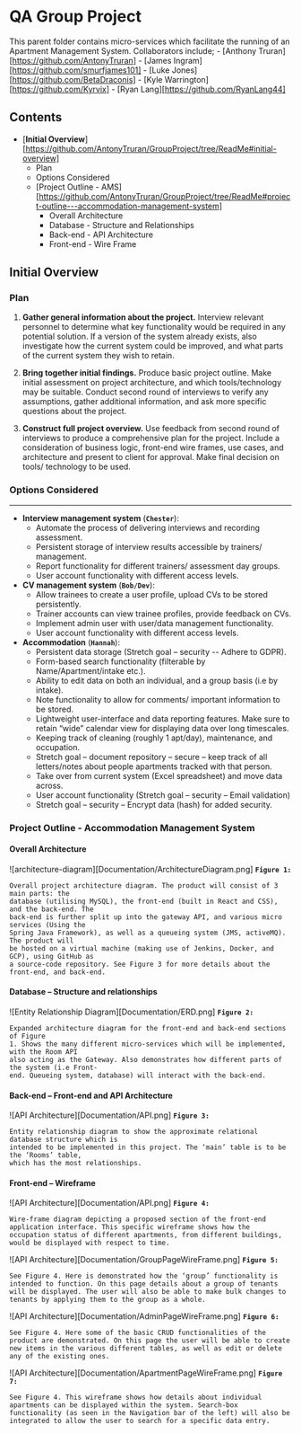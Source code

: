 # QA Group Project
This parent folder contains micro-services which facilitate the running of an Apartment Management System.
Collaborators include;
	- [Anthony Truran][https://github.com/AntonyTruran]
	- [James Ingram][https://github.com/smurfjames101]
	- [Luke Jones][https://github.com/BetaDraconis]
	- [Kyle Warrington][https://github.com/Kyrvix]
	- [Ryan Lang][https://github.com/RyanLang44]
## Contents
 - [**Initial Overview**][https://github.com/AntonyTruran/GroupProject/tree/ReadMe#initial-overview]
	 - Plan
	 - Options Considered
	 - [Project Outline - AMS][https://github.com/AntonyTruran/GroupProject/tree/ReadMe#project-outline---accommodation-management-system]
		 - Overall Architecture
		 - Database - Structure and Relationships
		 - Back-end - API Architecture
		 - Front-end - Wire Frame

## Initial Overview
### Plan
1.  **Gather general information about the project.** Interview relevant personnel to
determine what key functionality would be required in any potential solution. If a
version of the system already exists, also investigate how the current system could
be improved, and what parts of the current system they wish to retain.

2.  **Bring together initial findings.** Produce basic project outline. Make initial
assessment on project architecture, and which tools/technology may be suitable.
Conduct second round of interviews to verify any assumptions, gather additional
information, and ask more specific questions about the project.

3. **Construct full project overview.** Use feedback from second round of interviews to
produce a comprehensive plan for the project. Include a consideration of business
logic, front-end wire frames, use cases, and architecture and present to client for
approval. Make final decision on tools/ technology to be used.
### Options Considered
---
- **Interview management system** (**`Chester`**):
	- Automate the process of delivering interviews and recording assessment.
	- Persistent storage of interview results accessible by trainers/ management.
	- Report functionality for different trainers/ assessment day groups.
	- User account functionality with different access levels.
- **CV management system** (**`Bob/Dev`**):
	- Allow trainees to create a user profile, upload CVs to be stored persistently.
	- Trainer accounts can view trainee profiles, provide feedback on CVs.
	- Implement admin user with user/data management functionality.
	- User account functionality with different access levels.
- **Accommodation** (**`Hannah`**):
	- Persistent data storage (Stretch goal – security -- Adhere to GDPR).
	- Form-based search functionality (filterable by Name/Apartment/intake etc.).
	- Ability to edit data on both an individual, and a group basis (i.e by intake).
	- Note functionality to allow for comments/ important information to be stored.
	- Lightweight user-interface and data reporting features. Make sure to retain
	“wide” calendar view for displaying data over long timescales.
	- Keeping track of cleaning (roughly 1 apt/day), maintenance, and occupation.
	- Stretch goal – document repository – secure – keep track of all letters/notes
about people apartments tracked with that person.
	- Take over from current system (Excel spreadsheet) and move data across.
	- User account functionality (Stretch goal – security – Email validation)
	- Stretch goal – security – Encrypt data (hash) for added security.

### Project Outline - Accommodation Management System
#### Overall Architecture
![architecture-diagram][Documentation/ArchitectureDiagram.png]
**`Figure 1:`** 
````
Overall project architecture diagram. The product will consist of 3 main parts: the
database (utilising MySQL), the front-end (built in React and CSS), and the back-end. The
back-end is further split up into the gateway API, and various micro services (Using the
Spring Java Framework), as well as a queueing system (JMS, activeMQ). The product will
be hosted on a virtual machine (making use of Jenkins, Docker, and GCP), using GitHub as
a source-code repository. See Figure 3 for more details about the front-end, and back-end.
````
#### Database – Structure and relationships
![Entity Relationship Diagram][Documentation/ERD.png]
**`Figure 2:`**
````
Expanded architecture diagram for the front-end and back-end sections of Figure 
1. Shows the many different micro-services which will be implemented, with the Room API 
also acting as the Gateway. Also demonstrates how different parts of the system (i.e Front-
end. Queueing system, database) will interact with the back-end.
````
#### Back-end – Front-end and API Architecture 

![API Architecture][Documentation/API.png]
**`Figure 3:`**
````
Entity relationship diagram to show the approximate relational database structure which is 
intended to be implemented in this project. The ‘main’ table is to be the ‘Rooms’ table, 
which has the most relationships.
````
#### Front-end – Wireframe
![API Architecture][Documentation/API.png]
**`Figure 4:`**
````
Wire-frame diagram depicting a proposed section of the front-end application interface. This specific wireframe shows how the occupation status of different apartments, from different buildings, would be displayed with respect to time.
````
![API Architecture][Documentation/GroupPageWireFrame.png]
**`Figure 5:`**
````
See Figure 4. Here is demonstrated how the ‘group’ functionality is intended to function. On this page details about a group of tenants will be displayed. The user will also be able to make bulk changes to tenants by applying them to the group as a whole.
````
![API Architecture][Documentation/AdminPageWireFrame.png]
**`Figure 6:`**
````
See Figure 4. Here some of the basic CRUD functionalities of the product are demonstrated. On this page the user will be able to create new items in the various different tables, as well as edit or delete any of the existing ones.
````
![API Architecture][Documentation/ApartmentPageWireFrame.png]
**`Figure 7:`**
````
See Figure 4. This wireframe shows how details about individual apartments can be displayed within the system. Search-box functionality (as seen in the Navigation bar of the left) will also be integrated to allow the user to search for a specific data entry.
````

